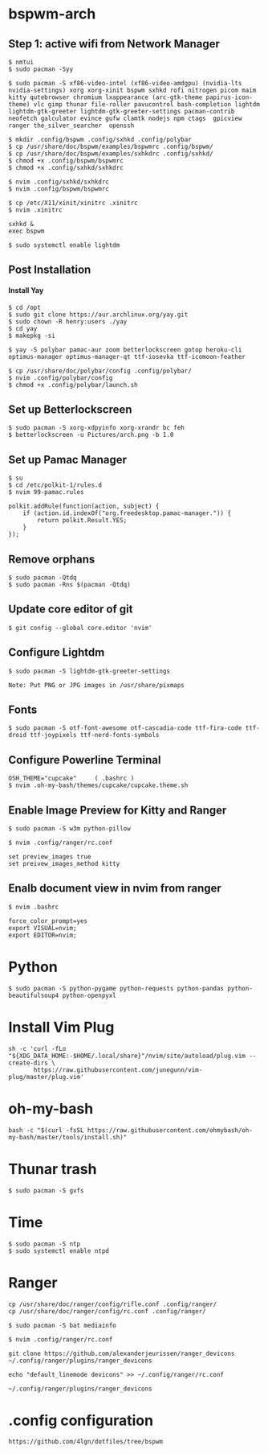 # bspwm-arch
## Step 1: active wifi from Network Manager
```
$ nmtui
$ sudo pacman -Syy
```

```
$ sudo pacman -S xf86-video-intel (xf86-video-amdgpu) (nvidia-lts nvidia-settings) xorg xorg-xinit bspwm sxhkd rofi nitrogen picom maim kitty qutebrowser chromium lxappearance (arc-gtk-theme papirus-icon-theme) vlc gimp thunar file-roller pavucontrol bash-completion lightdm lightdm-gtk-greeter lightdm-gtk-greeter-settings pacman-contrib neofetch galculator evince gufw clamtk nodejs npm ctags  gpicview ranger the_silver_searcher  openssh

```
 
```
$ mkdir .config/bspwm .config/sxhkd .config/polybar
$ cp /usr/share/doc/bspwm/examples/bspwmrc .config/bspwm/
$ cp /usr/share/doc/bspwm/examples/sxhkdrc .config/sxhkd/
$ chmod +x .config/bspwm/bspwmrc
$ chmod +x .config/sxhkd/sxhkdrc

$ nvim .config/sxhkd/sxhkdrc
$ nvim .config/bspwm/bspwmrc

```
```
$ cp /etc/X11/xinit/xinitrc .xinitrc
$ nvim .xinitrc

sxhkd &
exec bspwm
```
```
$ sudo systemctl enable lightdm
```

## Post Installation

#### Install Yay
```
$ cd /opt
$ sudo git clone https://aur.archlinux.org/yay.git
$ sudo chown -R henry:users ./yay
$ cd yay
$ makepkg -si
```

```
$ yay -S polybar pamac-aur zoom betterlockscreen gotop heroku-cli optimus-manager optimus-manager-qt ttf-iosevka ttf-icomoon-feather
```

```
$ cp /usr/share/doc/polybar/config .config/polybar/ 
$ nvim .config/polybar/config
$ chmod +x .config/polybar/launch.sh
```

## Set up Betterlockscreen
```
$ sudo pacman -S xorg-xdpyinfo xorg-xrandr bc feh
$ betterlockscreen -u Pictures/arch.png -b 1.0
```

## Set up Pamac Manager
```
$ su
$ cd /etc/polkit-1/rules.d
$ nvim 99-pamac.rules

polkit.addRule(function(action, subject) {
	if (action.id.indexOf("org.freedesktop.pamac-manager.")) {
		return polkit.Result.YES;
	}
});
```

## Remove orphans
```
$ sudo pacman -Qtdq
$ sudo pacman -Rns $(pacman -Qtdq)
```

## Update core editor of git
```
$ git config --global core.editor 'nvim'
```

## Configure Lightdm
```
$ sudo pacman -S lightdm-gtk-greeter-settings

Note: Put PNG or JPG images in /usr/share/pixmaps
```

## Fonts
```
$ sudo pacman -S otf-font-awesome otf-cascadia-code ttf-fira-code ttf-droid ttf-joypixels ttf-nerd-fonts-symbols
```

## Configure Powerline Terminal
```
OSH_THEME="cupcake" 	( .bashrc )
$ nvim .oh-my-bash/themes/cupcake/cupcake.theme.sh
```

## Enable Image Preview for Kitty and Ranger
```
$ sudo pacman -S w3m python-pillow
```
```
$ nvim .config/ranger/rc.conf

set preview_images true
set preivew_images_method kitty

```

## Enalb document view in nvim from ranger
```
$ nvim .bashrc

force_color_prompt=yes
export VISUAL=nvim;
export EDITOR=nvim;
```

# Python
```
$ sudo pacman -S python-pygame python-requests python-pandas python-beautifulsoup4 python-openpyxl
```

# Install Vim Plug
```
sh -c 'curl -fLo "${XDG_DATA_HOME:-$HOME/.local/share}"/nvim/site/autoload/plug.vim --create-dirs \
       https://raw.githubusercontent.com/junegunn/vim-plug/master/plug.vim'
```

# oh-my-bash
```
bash -c "$(curl -fsSL https://raw.githubusercontent.com/ohmybash/oh-my-bash/master/tools/install.sh)"
```

# Thunar trash
```
$ sudo pacman -S gvfs
```

# Time 
```
$ sudo pacman -S ntp
$ sudo systemctl enable ntpd
```

# Ranger
```
cp /usr/share/doc/ranger/config/rifle.conf .config/ranger/
cp /usr/share/doc/ranger/config/rc.conf .config/ranger/

$ sudo pacman -S bat mediainfo 

$ nvim .config/ranger/rc.conf

git clone https://github.com/alexanderjeurissen/ranger_devicons ~/.config/ranger/plugins/ranger_devicons

echo "default_linemode devicons" >> ~/.config/ranger/rc.conf

~/.config/ranger/plugins/ranger_devicons   
```

# .config configuration
```
https://github.com/4lgn/dotfiles/tree/bspwm


```
